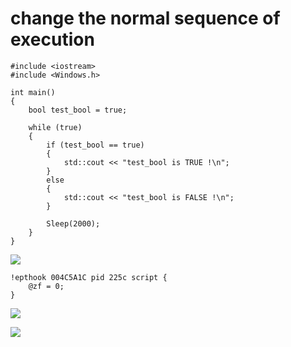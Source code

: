 # change the normal sequence of execution

```clike
#include <iostream>
#include <Windows.h>

int main()
{
    bool test_bool = true;

	while (true)
	{
		if (test_bool == true)
		{
			std::cout << "test_bool is TRUE !\n";
		}
		else
		{
			std::cout << "test_bool is FALSE !\n";
		}

		Sleep(2000);
	}
}
```

![](broken-reference)

```clike
!epthook 004C5A1C pid 225c script {
	@zf = 0;
}
```

![](broken-reference)

![](broken-reference)
